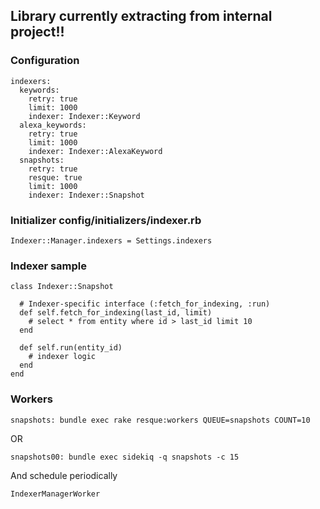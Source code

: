 ## Library currently extracting from internal project!!

### Configuration

```
indexers:
  keywords:
    retry: true
    limit: 1000
    indexer: Indexer::Keyword
  alexa_keywords:
    retry: true
    limit: 1000
    indexer: Indexer::AlexaKeyword
  snapshots:
    retry: true
    resque: true
    limit: 1000
    indexer: Indexer::Snapshot
```

### Initializer config/initializers/indexer.rb

```
Indexer::Manager.indexers = Settings.indexers
```

### Indexer sample

```
class Indexer::Snapshot

  # Indexer-specific interface (:fetch_for_indexing, :run)
  def self.fetch_for_indexing(last_id, limit)
    # select * from entity where id > last_id limit 10
  end

  def self.run(entity_id)
    # indexer logic
  end
end
```

### Workers

```
snapshots: bundle exec rake resque:workers QUEUE=snapshots COUNT=10
```
OR
```
snapshots00: bundle exec sidekiq -q snapshots -c 15
```

And schedule periodically

```
IndexerManagerWorker
```
